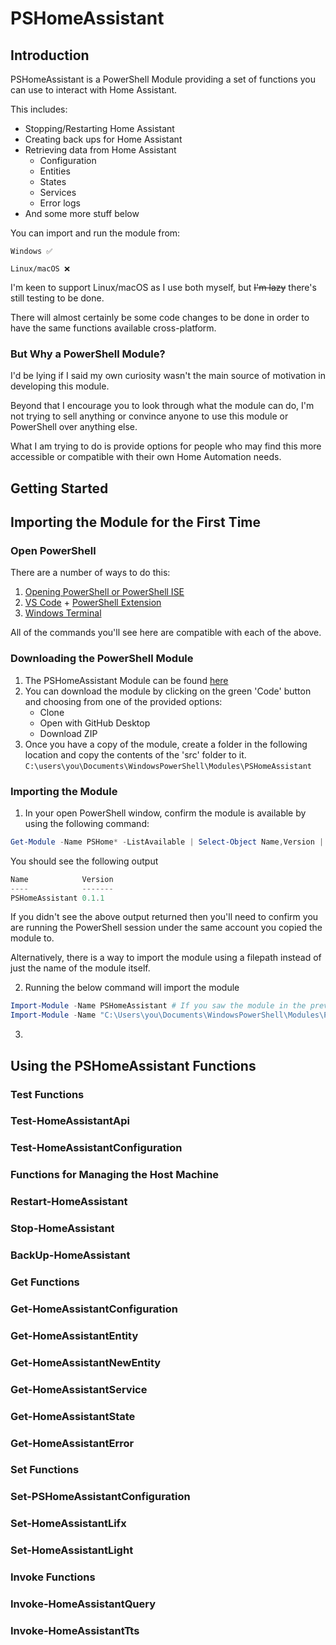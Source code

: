 # PSHomeAssistant

## Introduction

PSHomeAssistant is a PowerShell Module providing a set of functions you can use to interact with Home Assistant.

This includes:
- Stopping/Restarting Home Assistant
- Creating back ups for Home Assistant
- Retrieving data from Home Assistant
    - Configuration
    - Entities
    - States
    - Services
    - Error logs
- And some more stuff below

You can import and run the module from:

    Windows ✅

    Linux/macOS ❌

I'm keen to support Linux/macOS as I use both myself, but ~~I'm lazy~~ there's still testing to be done.

There will almost certainly be some code changes to be done in order to have the same functions available cross-platform.

### **But Why a PowerShell Module?**

I'd be lying if I said my own curiosity wasn't the main source of motivation in developing this module.

Beyond that I encourage you to look through what the module can do, I'm not trying to sell anything or convince anyone to use this module or PowerShell over anything else.

What I am trying to do is provide options for people who may find this more accessible or compatible with their own Home Automation needs.

## Getting Started

## Importing the Module for the First Time

### Open PowerShell

There are a number of ways to do this:

1. [Opening PowerShell or PowerShell ISE](https://docs.microsoft.com/en-us/powershell/scripting/windows-powershell/starting-windows-powershell?view=powershell-5.1)
2. [VS Code](https://code.visualstudio.com/Download) + [PowerShell Extension](https://marketplace.visualstudio.com/items?itemName=ms-vscode.PowerShell)
3. [Windows Terminal](https://docs.microsoft.com/en-us/windows/terminal/install)

All of the commands you'll see here are compatible with each of the above.

### Downloading the PowerShell Module

1. The PSHomeAssistant Module can be found [here](https://github.com/Jevans-au/PSHomeAssistant)
2. You can download the module by clicking on the green 'Code' button and choosing from one of the provided options:
    - Clone
    - Open with GitHub Desktop
    - Download ZIP
3. Once you have a copy of the module, create a folder in the following location and copy the contents of the 'src' folder to it.
    `C:\users\you\Documents\WindowsPowerShell\Modules\PSHomeAssistant`

### Importing the Module

1. In your open PowerShell window, confirm the module is available by using the following command:
```PowerShell
Get-Module -Name PSHome* -ListAvailable | Select-Object Name,Version | Sort-Object Name
```
You should see the following output
```PowerShell
Name            Version
----            -------
PSHomeAssistant 0.1.1
```

If you didn't see the above output returned then you'll need to confirm you are running the PowerShell session under the same account you copied the module to.

Alternatively, there is a way to import the module using a filepath instead of just the name of the module itself.

2. Running the below command will import the module
```PowerShell
Import-Module -Name PSHomeAssistant # If you saw the module in the previous step
Import-Module -Name "C:\Users\you\Documents\WindowsPowerShell\Modules\PSHomeAssistant\PSHomeAssistant.psd1" # If you did not see the module in the previous step and wanted to continue anyways
```
3.
## Using the PSHomeAssistant Functions

### **Test Functions**

### Test-HomeAssistantApi

### Test-HomeAssistantConfiguration

### **Functions for Managing the Host Machine**

### Restart-HomeAssistant

### Stop-HomeAssistant

### BackUp-HomeAssistant

### **Get Functions**

### Get-HomeAssistantConfiguration

### Get-HomeAssistantEntity

### Get-HomeAssistantNewEntity

### Get-HomeAssistantService

### Get-HomeAssistantState

### Get-HomeAssistantError

### **Set Functions**

### Set-PSHomeAssistantConfiguration

### Set-HomeAssistantLifx

### Set-HomeAssistantLight

### **Invoke Functions**

### Invoke-HomeAssistantQuery

### Invoke-HomeAssistantTts
